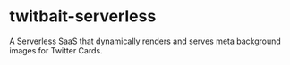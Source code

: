 # twitbait-serverless
A Serverless SaaS that dynamically renders and serves meta background images for Twitter Cards.
